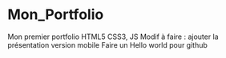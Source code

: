 # Mon_Portfolio
Mon premier portfolio
HTML5 CSS3, JS
Modif à faire : ajouter la présentation version mobile
Faire un Hello world pour github
